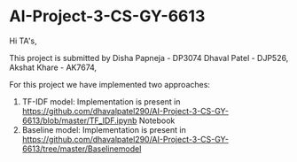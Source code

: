 # AI-Project-3-CS-GY-6613

Hi TA's,

This project is submitted by 
Disha Papneja - DP3074
Dhaval Patel - DJP526, 
Akshat Khare - AK7674,


For this project we have implemented two approaches:
1) TF-IDF model: Implementation is present in https://github.com/dhavalpatel290/AI-Project-3-CS-GY-6613/blob/master/TF_IDF.ipynb Notebook 
2) Baseline model:  Implementation is present in https://github.com/dhavalpatel290/AI-Project-3-CS-GY-6613/tree/master/Baselinemodel
